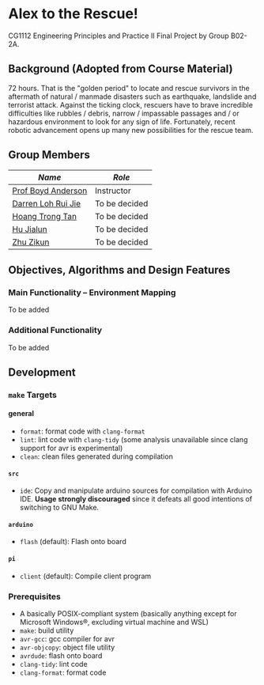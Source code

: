# Alex to the Rescue!
CG1112 Engineering Principles and Practice II Final Project by Group B02-2A.

## Background (Adopted from Course Material)
72 hours. That is the "golden period" to locate and rescue survivors in the aftermath of
natural / manmade disasters such as earthquake, landslide and terrorist attack. Against the
ticking clock, rescuers have to brave incredible difficulties like rubbles / debris, narrow /
impassable passages and / or hazardous environment to look for any sign of life. Fortunately,
recent robotic advancement opens up many new possibilities for the rescue team.

## Group Members
| *Name* | *Role* |
| ------------- | ------------- |
| [Prof Boyd Anderson](https://github.com/boydanderson) | Instructor |
| [Darren Loh Rui Jie](https://github.com/saintmist21) | To be decided |
| [Hoang Trong Tan](https://github.com/jushg) | To be decided |
| [Hu Jialun](https://github.com/SuibianP) | To be decided |
| [Zhu Zikun](https://github.com/zikunz) | To be decided |

## Objectives, Algorithms and Design Features
### Main Functionality – Environment Mapping
To be added

### Additional Functionality
To be added

## Development
### `make` Targets
#### general
- `format`: format code with `clang-format`
- `lint`: lint code with `clang-tidy` (some analysis unavailable since clang support for avr is experimental)
- `clean`: clean files generated during compilation
#### `src`
- `ide`: Copy and manipulate arduino sources for compilation with Arduino IDE. **Usage strongly discouraged** since it defeats all good intentions of switching to GNU Make.
#### `arduino`
- `flash` (default): Flash onto board
#### `pi`
- `client` (default): Compile client program

### Prerequisites
- A basically POSIX-compliant system (basically anything except for Microsoft Windows®, excluding virtual machine and WSL)
- `make`: build utility
- `avr-gcc`: gcc compiler for avr
- `avr-objcopy`: object file utility
- `avrdude`: flash onto board
- `clang-tidy`: lint code
- `clang-format`: format code
